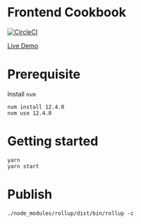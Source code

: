 # Frontend Cookbook

[![CircleCI](https://circleci.com/gh/hiiamyes/frontend-cookbook/tree/master.svg?style=svg)](https://circleci.com/gh/hiiamyes/frontend-cookbook/tree/master)

[Live Demo](https://frontend-cookbook.yeslee.me)

# Prerequisite

Install `nvm`

```
nvm install 12.4.0
nvm use 12.4.0
```

# Getting started

```
yarn
yarn start
```

# Publish

```
./node_modules/rollup/dist/bin/rollup -c
```
